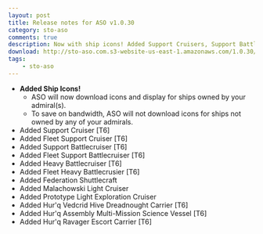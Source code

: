 ```yaml
---
layout: post
title: Release notes for ASO v1.0.30
category: sto-aso
comments: true
description: Now with ship icons! Added Support Cruisers, Support Battlecruisers, Heavy Battlecruisers, Hur'q ships and Age of Discovery ships. 
download: http://sto-aso.com.s3-website-us-east-1.amazonaws.com/1.0.30/sto-aso.zip
tags:
    - sto-aso
---
```


 - **Added Ship Icons!**
    - ASO will now download icons and display for ships owned by your admiral(s).
	- To save on bandwidth, ASO will not download icons for ships not owned by any of your admirals.
 - Added Support Cruiser [T6]
 - Added Fleet Support Cruiser [T6]
 - Added Support Battlecruiser [T6]
 - Added Fleet Support Battlecruiser [T6]
 - Added Heavy Battlecruiser [T6]
 - Added Fleet Heavy Battlecrusier [T6]
 - Added Federation Shuttlecraft
 - Added Malachowski Light Cruiser
 - Added Prototype Light Exploration Cruiser
 - Added Hur'q Vedcrid Hive Dreadnought Carrier [T6]
 - Added Hur'q Assembly Multi-Mission Science Vessel [T6]
 - Added Hur'q Ravager Escort Carrier [T6]
